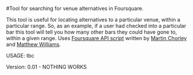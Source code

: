 #Tool for searching for venue alternatives in Foursquare. 

This tool is useful for locating alternatives to a particular venue, within a particular range. So, as an example, if a user had checked into a particular bar this tool will tell you how many other bars they could have gone to, within a given range. Uses [Foursquare API script](https://github.com/martinjc/FoursqPy) written by [Martin Chorley](https://github.com/martinjc/) and [Matthew Williams](https://github.com/voxmjw/).

USAGE: tbc

Version: 0.01 - NOTHING WORKS

